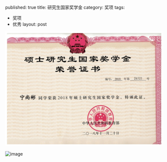 

published: true
title: 研究生国家奖学金
category: 奖项
tags: 

  - 奖项
  - 优秀
    layout: post

![image](https://github.com/NingShangbin/NingShangbin.github.io/blob/master/_posts/image/%E5%A5%96%E9%A1%B9/007%E5%9B%BD%E5%AE%B6%E5%A5%96%E5%AD%A6%E9%87%91.jpg)

![image](https://github.com/NingShangbin/NingShangbin.github.io/blob/master/_posts/image/%E5%A5%96%E9%A1%B9/008.png)